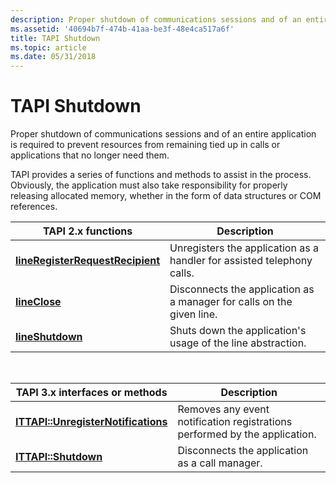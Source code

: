 ```yaml
---
description: Proper shutdown of communications sessions and of an entire application is required to prevent resources from remaining tied up in calls or applications that no longer need them.
ms.assetid: '40694b7f-474b-41aa-be3f-48e4ca517a6f'
title: TAPI Shutdown
ms.topic: article
ms.date: 05/31/2018
---
```


# TAPI Shutdown

Proper shutdown of communications sessions and of an entire application is required to prevent resources from remaining tied up in calls or applications that no longer need them.

TAPI provides a series of functions and methods to assist in the process. Obviously, the application must also take responsibility for properly releasing allocated memory, whether in the form of data structures or COM references.



| TAPI 2.x functions                                                            | Description                                                            |
|-------------------------------------------------------------------------------|------------------------------------------------------------------------|
| [**lineRegisterRequestRecipient**](/windows/win32/api/tapi/nf-tapi-lineregisterrequestrecipient) | Unregisters the application as a handler for assisted telephony calls. |
| [**lineClose**](/windows/win32/api/tapi/nf-tapi-lineclose)                                       | Disconnects the application as a manager for calls on the given line.  |
| [**lineShutdown**](/windows/win32/api/tapi/nf-tapi-lineshutdown)                                 | Shuts down the application's usage of the line abstraction.            |



 



| TAPI 3.x interfaces or methods                                            | Description                                                                |
|---------------------------------------------------------------------------|----------------------------------------------------------------------------|
| [**ITTAPI::UnregisterNotifications**](/windows/desktop/api/tapi3if/nf-tapi3if-ittapi-unregisternotifications) | Removes any event notification registrations performed by the application. |
| [**ITTAPI::Shutdown**](/windows/desktop/api/tapi3if/nf-tapi3if-ittapi-shutdown)                               | Disconnects the application as a call manager.                             |



 

 

 
